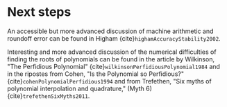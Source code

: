 # Next steps

An accessible but more advanced discussion of machine arithmetic and roundoff error can be found in Higham {cite}`highamAccuracyStability2002`.

Interesting and more advanced discussion of the numerical difficulties of finding the roots of polynomials can be found in the article by Wilkinson, "The Perfidious Polynomial" {cite}`wilkinsonPerfidiousPolynomial1984` and in the ripostes from Cohen, "Is the Polynomial so Perfidious?" {cite}`cohenPolynomialPerfidious1994` and from Trefethen,  "Six myths of polynomial interpolation and quadrature," (Myth 6) {cite}`trefethenSixMyths2011`.
